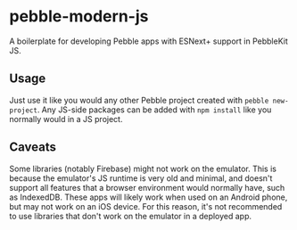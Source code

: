 # pebble-modern-js
A boilerplate for developing Pebble apps with ESNext+ support in PebbleKit JS.

## Usage
Just use it like you would any other Pebble project created with `pebble
new-project`. Any JS-side packages can be added with `npm install` like you
normally would in a JS project.

## Caveats
Some libraries (notably Firebase) might not work on the emulator. This is
because the emulator's JS runtime is very old and minimal, and doesn't support
all features that a browser environment would normally have, such as IndexedDB.
These apps will likely work when used on an Android phone, but may not work on
an iOS device. For this reason, it's not recommended to use libraries that
don't work on the emulator in a deployed app.
